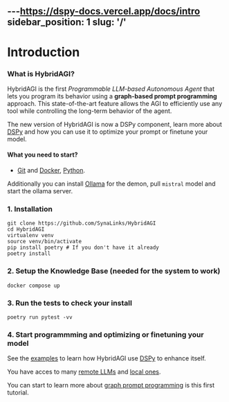 ---https://dspy-docs.vercel.app/docs/intro
sidebar_position: 1
slug: '/'
---

# Introduction

### What is HybridAGI?
HybridAGI is the first *Programmable LLM-based Autonomous Agent* that lets you program its behavior using a **graph-based prompt programming** approach. This state-of-the-art feature allows the AGI to efficiently use any tool while controlling the long-term behavior of the agent.

The new version of HybridAGI is now a DSPy component, learn more about [DSPy](https://dspy-docs.vercel.app/docs/intro) and how you can use it to optimize your prompt or finetune your model.

#### What you need to start?

- [Git](https://git-scm.com/downloads) and [Docker](https://www.docker.com/products/docker-desktop/), [Python](https://www.python.org/).

Additionally you can install [Ollama](https://ollama.com/) for the demon, pull `mistral` model and start the ollama server.

### 1. Installation 

```shell
git clone https://github.com/SynaLinks/HybridAGI
cd HybridAGI
virtualenv venv
source venv/bin/activate
pip install poetry # If you don't have it already
poetry install
```

### 2. Setup the Knowledge Base (needed for the system to work)

```
docker compose up
```

### 3. Run the tests to check your install

```
poetry run pytest -vv
```

### 4. Start programmming and optimizing or finetuning your model

See the [examples](https://github.com/SynaLinks/HybridAGI/tree/main/examples) to learn how HybridAGI use [DSPy](https://dspy-docs.vercel.app/) to enhance itself.

You have acces to many [remote LLMs](https://dspy-docs.vercel.app/api/category/language-model-api-clients) and [local ones](https://dspy-docs.vercel.app/api/category/local-language-model-clients).

You can start to learn more about [graph prompt programming](basics/graph-prompt-programming.md) is this first tutorial.